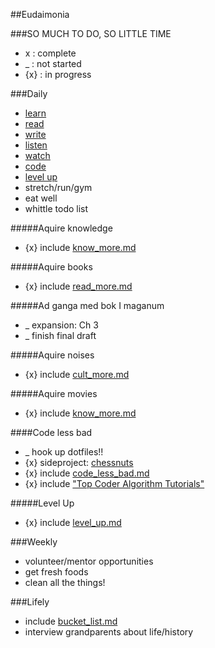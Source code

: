 ##Eudaimonia

###SO MUCH TO DO, SO LITTLE TIME
*  x  : complete
*  _  : not started
* {x} : in progress

###Daily
* [learn](#learn)
* [read](#reading)
* [write](#writing)
* [listen](#listen)
* [watch](#movies)
* [code](#code-less-bad)
* [level up](#level-up)
* stretch/run/gym
* eat well
* whittle todo list

#####Aquire knowledge
<a name="learn"></a>

* {x} include [know_more.md](https://github.com/jclif/eudaimonia/blob/master/current/learn_more.md)

#####Aquire books
<a name="reading"></a>

* {x} include [read_more.md](https://github.com/jclif/eudaimonia/blob/master/current/read_more.md)

#####Ad ganga med bok I maganum
<a name="writing"></a>

* _ expansion: Ch 3
* _ finish final draft

#####Aquire noises
<a name="listen"></a>

* {x} include [cult_more.md](https://github.com/jclif/eudaimonia/blob/master/current/listen_more.md)

#####Aquire movies
<a name="learn"></a>

* {x} include [know_more.md](https://github.com/jclif/eudaimonia/blob/master/current/watch_more.md)

####Code less bad
<a name="code-less-bad"></a>

* _ hook up dotfiles!!
* {x} sideproject: [chessnuts](https://gitbub.com/jclif/chessnuts)
* {x} include [code_less_bad.md](https://github.com/jclif/eudaimonia/blob/master/code_less_bad.md)
* {x} include ["Top Coder Algorithm Tutorials"](http://www.topcoder.com/tc?d1=tutorials&d2=alg_index&module=Static)

#####Level Up
<a name="level-up"></a>

* {x} include [level_up.md](https://github.com/jclif/eudaimonia/blob/master/current/level_up.md)


###Weekly
* volunteer/mentor opportunities
* get fresh foods
* clean all the things!

###Lifely
* include [bucket_list.md](https://github.com/jclif/eudaimonia/blob/master/current/bucket_list.md)
* interview grandparents about life/history
